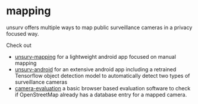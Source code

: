 # mapping

unsurv offers multiple ways to map public surveillance cameras in a privacy focused way.

Check out

- [unsurv-mapping](https://github.com/unsurv/unsurv-mapping) for a lightweight android app focused on manual mapping
- [unsurv-android](https://github.com/unsurv/unsurv-android) for an extensive android app including a retrained Tensorflow object detection model to automatically detect two types of surveillance cameras
- [camera-evaluation](https://github.com/unsurv/camera-evaluation) a basic browser based evaluation software to check if OpenStreetMap already has a database entry for a mapped camera.
